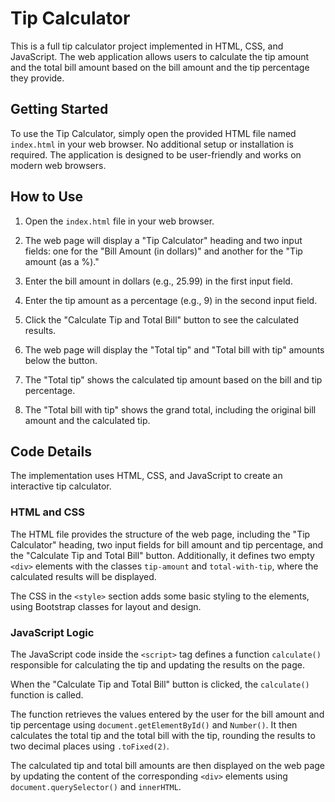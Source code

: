 # Tip Calculator

This is a full tip calculator project implemented in HTML, CSS, and JavaScript. The web application allows users to calculate the tip amount and the total bill amount based on the bill amount and the tip percentage they provide.

## Getting Started

To use the Tip Calculator, simply open the provided HTML file named `index.html` in your web browser. No additional setup or installation is required. The application is designed to be user-friendly and works on modern web browsers.

## How to Use

1. Open the `index.html` file in your web browser.

2. The web page will display a "Tip Calculator" heading and two input fields: one for the "Bill Amount (in dollars)" and another for the "Tip amount (as a %)."

3. Enter the bill amount in dollars (e.g., 25.99) in the first input field.

4. Enter the tip amount as a percentage (e.g., 9) in the second input field.

5. Click the "Calculate Tip and Total Bill" button to see the calculated results.

6. The web page will display the "Total tip" and "Total bill with tip" amounts below the button.

7. The "Total tip" shows the calculated tip amount based on the bill and tip percentage.

8. The "Total bill with tip" shows the grand total, including the original bill amount and the calculated tip.

## Code Details

The implementation uses HTML, CSS, and JavaScript to create an interactive tip calculator.

### HTML and CSS

The HTML file provides the structure of the web page, including the "Tip Calculator" heading, two input fields for bill amount and tip percentage, and the "Calculate Tip and Total Bill" button. Additionally, it defines two empty `<div>` elements with the classes `tip-amount` and `total-with-tip`, where the calculated results will be displayed.

The CSS in the `<style>` section adds some basic styling to the elements, using Bootstrap classes for layout and design.

### JavaScript Logic

The JavaScript code inside the `<script>` tag defines a function `calculate()` responsible for calculating the tip and updating the results on the page.

When the "Calculate Tip and Total Bill" button is clicked, the `calculate()` function is called.

The function retrieves the values entered by the user for the bill amount and tip percentage using `document.getElementById()` and `Number()`. It then calculates the total tip and the total bill with the tip, rounding the results to two decimal places using `.toFixed(2)`.

The calculated tip and total bill amounts are then displayed on the web page by updating the content of the corresponding `<div>` elements using `document.querySelector()` and `innerHTML`.
